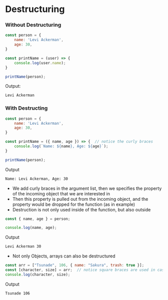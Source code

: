 # Destructuring
### Without Destructuring
```js
const person = {
    name: 'Levi Ackerman', 
    age: 30,
}

const printName = (user) => {
    console.log(user.name);
}

printName(person);
```
Output:
```bash
Levi Ackerman
```
### With Destructing
```js
const person = {
    name: 'Levi Ackerman', 
    age: 30,
}

const printName = ({ name, age }) => {  // notice the curly braces
    console.log(`Name: ${name}, Age: ${age}`);
}

printName(person);
```
Output
```bash
Name: Levi Ackerman, Age: 30
```

- We add curly braces in the argument list, then we specifies the property of the incoming object that we are interested in
- Then this property is pulled out from the incoming object, and the property would be dropped for the function (as in example) 
- Destruction is not only used inside of the function, but also outside

```js
const { name, age } = person;

console.log(name, age);
```
Output
```bash
Levi Ackerman 30
```

- Not only Objects, arrays can also be destructured

```js
const arr = ["Tsunade", 106, { name: "Sakura", trash: true }];
const [character, size] = arr;  // notice square braces are used in case of array
console.log(character, size);
```
Output
```bash
Tsunade 106
```